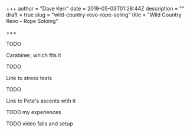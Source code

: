+++
author = "Dave Kerr"
date = 2019-05-03T01:28:44Z
description = ""
draft = true
slug = "wild-country-revo-rope-soling"
title = "Wild Country Revo - Rope Soloing"

+++


TODO

Carabiner; which fits it

TODO

Link to stress tests

TODO 

Link to Pete's ascents with it

TODO my experiences

TODO video falls and setup

